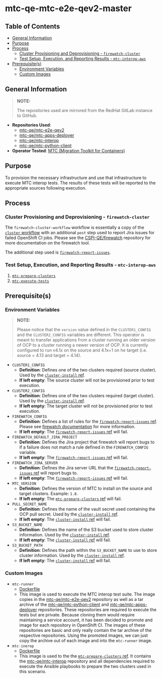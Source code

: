 # mtc-qe-mtc-e2e-qev2-master<!-- omit from toc -->

## Table of Contents<!-- omit from toc -->

- [General Information](#general-information)
- [Purpose](#purpose)
- [Process](#process)
  - [Cluster Provisioning and Deprovisioning - `firewatch-cluster`](#cluster-provisioning-and-deprovisioning---firewatch-cluster)
  - [Test Setup, Execution, and Reporting Results - `mtc-interop-aws`](#test-setup-execution-and-reporting-results---mtc-interop-aws)
- [Prerequisite(s)](#prerequisites)
  - [Environment Variables](#environment-variables)
  - [Custom Images](#custom-images)

## General Information

> **NOTE:**
> 
> The repositories used are mirrored from the RedHat GitLab instance to GitHub.

- **Repositories Used**:
  - [mtc-qe/mtc-e2e-qev2](https://github.com/mtc-qe/mtc-e2e-qev2)
  - [mtc-qe/mtc-apps-deployer](https://github.com/mtc-qe/mtc-apps-deployer)
  - [mtc-qe/mtc-interop](https://github.com/mtc-qe/mtc-interop)
  - [mtc-qe/mtc-python-client](https://github.com/mtc-qe/mtc-python-client)
- **Operator Tested**: [MTC (Migration Toolkit for Containers)](https://docs.openshift.com/container-platform/4.13/welcome/index.html)

## Purpose

To provision the necessary infrastructure and use that infrastructure to execute MTC interop tests. The results of these tests will be reported to the appropriate sources following execution.

## Process

### Cluster Provisioning and Deprovisioning - `firewatch-cluster`

The `firewatch-cluster-workflow` workflow is essentially a copy of the [`cluster` workflow](../../../step-registry/cluster/cluster-workflow.yaml) with an additional `post` step used to report Jira issues for failed OpenShift CI jobs. Please see the [CSPI-QE/firewatch](https://github.com/CSPI-QE/firewatch) repository for more documentation on the firewatch tool.

The additional step used is [`firewatch-report-issues`](../../../step-registry/firewatch/report-issues/firewatch-report-issues-ref.yaml).


### Test Setup, Execution, and Reporting Results - `mtc-interop-aws`

1. [`mtc-prepare-clusters`](../../../step-registry/mtc/prepare-clusters/README.md)
2. [`mtc-execute-tests`](../../../step-registry/mtc/execute-tests/README.md)

## Prerequisite(s)

### Environment Variables

> **NOTE:**
> 
> Please notice that the `version` value defined in the `CLUSTER1_CONFIG` and the `CLUSTER2_CONFIG` variables are different. This operator is meant to transfer applications from a cluster running an older version of OCP to a cluster running a newer version of OCP. It is currently configured to run v4.1x on the source and 4.1x+1 on he target (i.e. source = 4.13 and target = 4.14).

- `CLUSTER1_CONFIG`
  - **Definition**: Defines one of the two clusters required (source cluster). Used by the [`cluster-install` ref](../../../step-registry/cluster/install/cluster-install-ref.yaml).
  - **If left empty**: The source cluster will not be provisioned prior to test execution.
- `CLUSTER2_CONFIG`
  - **Definition**: Defines one of the two clusters required (target cluster). Used by the [`cluster-install` ref](../../../step-registry/cluster/install/cluster-install-ref.yaml).
  - **If left empty**: The target cluster will not be provisioned prior to test execution.
- `FIREWATCH_CONFIG`
  - **Definition**: Defines a list of rules for the [`firewatch-report-issues` ref](../../../step-registry/firewatch/report-issues/firewatch-report-issues-ref.yaml). Please see [firewatch documentation](https://github.com/CSPI-QE/firewatch/blob/main/docs/configuration_guide.md) for more information.
  - **If left empty**: The [`firewatch-report-issues` ref](../../../step-registry/firewatch/report-issues/firewatch-report-issues-ref.yaml) will fail.
- `FIREWATCH_DEFAULT_JIRA_PROJECT`
  - **Definition**: Defines the Jira project that firewatch will report bugs to if a failure does not match a rule defined in the `FIREWATCH_CONFIG` variable.
  - **If left empty**: The [`firewatch-report-issues` ref](../../../step-registry/firewatch/report-issues/firewatch-report-issues-ref.yaml) will fail.
- `FIREWATCH_JIRA_SERVER`
  - **Definition**: Defines the Jira server URL that the [`firewatch-report-issues` ref](../../../step-registry/firewatch/report-issues/firewatch-report-issues-ref.yaml) will report bugs to.
  - **If left empty**: The [`firewatch-report-issues` ref](../../../step-registry/firewatch/report-issues/firewatch-report-issues-ref.yaml) will fail.
- `MTC_VERSION`
  - **Definition**: Defines the version of MTC to install on the source and target clusters. Example: `1.8`.
  - **If left empty**: The [`mtc-prepare-clusters` ref](../../../step-registry/mtc/prepare-clusters/README.md) will fail.
- `PULL_SECRET_NAME`
  - **Definition**: Defines the name of the vault secret used containing the OCP pull secret. Used by the [`cluster-install` ref](../../../step-registry/cluster/install/cluster-install-ref.yaml).
  - **If left empty**: The [`cluster-install` ref](../../../step-registry/cluster/install/cluster-install-ref.yaml) will fail.
- `S3_BUCKET_NAME`
  - **Definition**: Defines the name of the S3 bucket used to store cluster information. Used by the [`cluster-install` ref](../../../step-registry/cluster/install/cluster-install-ref.yaml).
  - **If left empty**: The [`cluster-install` ref](../../../step-registry/cluster/install/cluster-install-ref.yaml) will fail.
- `S3_BUCKET_PATH`
  - **Definition**: Defines the path within the `S3_BUCKET_NAME` to use to store cluster information. Used by the [`cluster-install` ref](../../../step-registry/cluster/install/cluster-install-ref.yaml).
  - **If left empty**: The [`cluster-install` ref](../../../step-registry/cluster/install/cluster-install-ref.yaml) will fail.

### Custom Images

- `mtc-runner`
  - [Dockerfile](https://github.com/mtc-qe/mtc-e2e-qev2/blob/master/dockerfiles/interop/Dockerfile)
  - This image is used to execute the MTC interop test suite. The image copies in the [mtc-qe/mtc-e2e-qev2](https://github.com/mtc-qe/mtc-e2e-qev2) repository as well as a tar archive of the [mtc-qe/mtc-python-client](https://github.com/mtc-qe/mtc-python-client) and [mtc-qe/mtc-apps-deployer](https://github.com/mtc-qe/mtc-apps-deployer) repositories. These repositories are required to execute the tests but are private. Because cloning them would require maintaining a service account, it has been decided to promote and image for each repository in OpenShift CI. The images of these repositories are basic and only really contain the tar archive of the respective repositories. Using the promoted images, we can just copy the archive out of each image and into the `mtc-runner` image.
- `mtc-inerop`
  - [Dockerfile](https://github.com/mtc-qe/mtc-interop/blob/master/Dockerfile)
  - This image is used to the the [`mtc-prepare-clusters` ref](../../../step-registry/mtc/prepare-clusters/README.md). It contains the [mtc-qe/mtc-interop](https://github.com/mtc-qe/mtc-interop) repository and all dependencies required to execute the Ansible playbooks to prepare the two clusters used in this scenario.
  